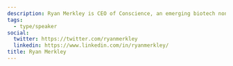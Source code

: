 ```yaml
---
description: Ryan Merkley is CEO of Conscience, an emerging biotech non-profit, using AI and collaborative science to address areas of market failure in drug development. He is also the Senior Technology Fellow at the Aspen Institute, working on important issues in artificial intelligence, open source, intellectual property, data and privacy, and information integrity. He is an affiliate of the Harvard Berkman Klein Center for Internet and Society, and the founding chair of the Flickr Foundation. Prior to joining the Aspen Institute, Ryan spent over a decade as a c-suite executive in technology non-profits, including Chief of Staff at the Wikimedia Foundation, five years as CEO at Creative Commons, and Chief Operating Officer at Mozilla.
tags:
  - type/speaker
social:
  twitter: https://twitter.com/ryanmerkley
  linkedin: https://www.linkedin.com/in/ryanmerkley/
title: Ryan Merkley
---
```

